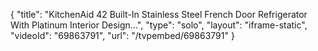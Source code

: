 {
    "title": "KitchenAid 42 Built-In Stainless Steel French Door Refrigerator With Platinum Interior Design...",
    "type": "solo",
    "layout": "iframe-static",
    "videoId": "69863791",
    "url": "\/tvpembed\/69863791"
}